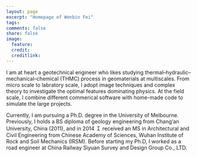 ```yaml
---
layout: page
excerpt: "Homepage of Wenbin Fei"
tags: 
comments: false
share: false
image:
  feature: 
  credit: 
  creditlink: 
---
```


I am at heart a geotechnical engineer who likes studying thermal–hydraulic–mechanical–chemical (THMC) process in geomaterials at multiscales. From micro scale to labratory scale, I adopt image techniques and complex theory to investigate the optimal features dominating physics. At the field scale, I combine different commerical software with home-made code to simulate the large projects.

Currently, I am  pursuing a Ph.D. degree in the University of Melbourne. Previously, I holds a BS diploma of geology engineering from Chang‘an University, China (2011), and in 2014 Ｉ received an MS in Architectural and Civil Engineering from Chinese Academy of Sciences, Wuhan Institute of Rock and Soil Mechanics (IRSM). Before starting my Ph.D, I worked as a road engineer at China Railway Siyuan Survey and Design Group Co., LTD.
